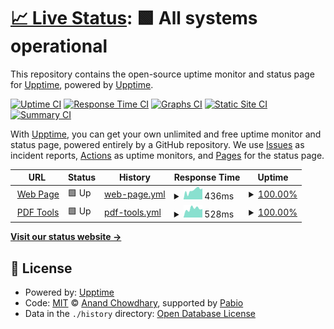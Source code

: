 # [📈 Live Status](https://status.efectitech.com): <!--live status--> **🟩 All systems operational**

This repository contains the open-source uptime monitor and status page for [Upptime](https://upptime.js.org), powered by [Upptime](https://github.com/upptime/upptime).

[![Uptime CI](https://github.com/devhectorga/health/workflows/Uptime%20CI/badge.svg)](https://github.com/devhectorga/health/actions?query=workflow%3A%22Uptime+CI%22)
[![Response Time CI](https://github.com/devhectorga/health/workflows/Response%20Time%20CI/badge.svg)](https://github.com/devhectorga/health/actions?query=workflow%3A%22Response+Time+CI%22)
[![Graphs CI](https://github.com/devhectorga/health/workflows/Graphs%20CI/badge.svg)](https://github.com/devhectorga/health/actions?query=workflow%3A%22Graphs+CI%22)
[![Static Site CI](https://github.com/devhectorga/health/workflows/Static%20Site%20CI/badge.svg)](https://github.com/devhectorga/health/actions?query=workflow%3A%22Static+Site+CI%22)
[![Summary CI](https://github.com/devhectorga/health/workflows/Summary%20CI/badge.svg)](https://github.com/devhectorga/health/actions?query=workflow%3A%22Summary+CI%22)

With [Upptime](https://upptime.js.org), you can get your own unlimited and free uptime monitor and status page, powered entirely by a GitHub repository. We use [Issues](https://github.com/upptime/upptime/issues) as incident reports, [Actions](https://github.com/devhectorga/health/actions) as uptime monitors, and [Pages](https://status.efectitech.com) for the status page.

<!--start: status pages-->
<!-- This summary is generated by Upptime (https://github.com/upptime/upptime) -->
<!-- Do not edit this manually, your changes will be overwritten -->
<!-- prettier-ignore -->
| URL | Status | History | Response Time | Uptime |
| --- | ------ | ------- | ------------- | ------ |
| <img alt="" src="https://icons.duckduckgo.com/ip3/efectitech.com.ico" height="13"> [Web Page](https://efectitech.com/en) | 🟩 Up | [web-page.yml](https://github.com/devHectorGa/health/commits/HEAD/history/web-page.yml) | <details><summary><img alt="Response time graph" src="./graphs/web-page/response-time-week.png" height="20"> 436ms</summary><br><a href="https://status.efectitech.com/history/web-page"><img alt="Response time 510" src="https://img.shields.io/endpoint?url=https%3A%2F%2Fraw.githubusercontent.com%2FdevHectorGa%2Fhealth%2FHEAD%2Fapi%2Fweb-page%2Fresponse-time.json"></a><br><a href="https://status.efectitech.com/history/web-page"><img alt="24-hour response time 429" src="https://img.shields.io/endpoint?url=https%3A%2F%2Fraw.githubusercontent.com%2FdevHectorGa%2Fhealth%2FHEAD%2Fapi%2Fweb-page%2Fresponse-time-day.json"></a><br><a href="https://status.efectitech.com/history/web-page"><img alt="7-day response time 436" src="https://img.shields.io/endpoint?url=https%3A%2F%2Fraw.githubusercontent.com%2FdevHectorGa%2Fhealth%2FHEAD%2Fapi%2Fweb-page%2Fresponse-time-week.json"></a><br><a href="https://status.efectitech.com/history/web-page"><img alt="30-day response time 542" src="https://img.shields.io/endpoint?url=https%3A%2F%2Fraw.githubusercontent.com%2FdevHectorGa%2Fhealth%2FHEAD%2Fapi%2Fweb-page%2Fresponse-time-month.json"></a><br><a href="https://status.efectitech.com/history/web-page"><img alt="1-year response time 510" src="https://img.shields.io/endpoint?url=https%3A%2F%2Fraw.githubusercontent.com%2FdevHectorGa%2Fhealth%2FHEAD%2Fapi%2Fweb-page%2Fresponse-time-year.json"></a></details> | <details><summary><a href="https://status.efectitech.com/history/web-page">100.00%</a></summary><a href="https://status.efectitech.com/history/web-page"><img alt="All-time uptime 99.97%" src="https://img.shields.io/endpoint?url=https%3A%2F%2Fraw.githubusercontent.com%2FdevHectorGa%2Fhealth%2FHEAD%2Fapi%2Fweb-page%2Fuptime.json"></a><br><a href="https://status.efectitech.com/history/web-page"><img alt="24-hour uptime 100.00%" src="https://img.shields.io/endpoint?url=https%3A%2F%2Fraw.githubusercontent.com%2FdevHectorGa%2Fhealth%2FHEAD%2Fapi%2Fweb-page%2Fuptime-day.json"></a><br><a href="https://status.efectitech.com/history/web-page"><img alt="7-day uptime 100.00%" src="https://img.shields.io/endpoint?url=https%3A%2F%2Fraw.githubusercontent.com%2FdevHectorGa%2Fhealth%2FHEAD%2Fapi%2Fweb-page%2Fuptime-week.json"></a><br><a href="https://status.efectitech.com/history/web-page"><img alt="30-day uptime 99.91%" src="https://img.shields.io/endpoint?url=https%3A%2F%2Fraw.githubusercontent.com%2FdevHectorGa%2Fhealth%2FHEAD%2Fapi%2Fweb-page%2Fuptime-month.json"></a><br><a href="https://status.efectitech.com/history/web-page"><img alt="1-year uptime 99.97%" src="https://img.shields.io/endpoint?url=https%3A%2F%2Fraw.githubusercontent.com%2FdevHectorGa%2Fhealth%2FHEAD%2Fapi%2Fweb-page%2Fuptime-year.json"></a></details>
| <img alt="" src="https://icons.duckduckgo.com/ip3/pdf.efectitech.com.ico" height="13"> [PDF Tools](https://pdf.efectitech.com) | 🟩 Up | [pdf-tools.yml](https://github.com/devHectorGa/health/commits/HEAD/history/pdf-tools.yml) | <details><summary><img alt="Response time graph" src="./graphs/pdf-tools/response-time-week.png" height="20"> 528ms</summary><br><a href="https://status.efectitech.com/history/pdf-tools"><img alt="Response time 560" src="https://img.shields.io/endpoint?url=https%3A%2F%2Fraw.githubusercontent.com%2FdevHectorGa%2Fhealth%2FHEAD%2Fapi%2Fpdf-tools%2Fresponse-time.json"></a><br><a href="https://status.efectitech.com/history/pdf-tools"><img alt="24-hour response time 309" src="https://img.shields.io/endpoint?url=https%3A%2F%2Fraw.githubusercontent.com%2FdevHectorGa%2Fhealth%2FHEAD%2Fapi%2Fpdf-tools%2Fresponse-time-day.json"></a><br><a href="https://status.efectitech.com/history/pdf-tools"><img alt="7-day response time 528" src="https://img.shields.io/endpoint?url=https%3A%2F%2Fraw.githubusercontent.com%2FdevHectorGa%2Fhealth%2FHEAD%2Fapi%2Fpdf-tools%2Fresponse-time-week.json"></a><br><a href="https://status.efectitech.com/history/pdf-tools"><img alt="30-day response time 555" src="https://img.shields.io/endpoint?url=https%3A%2F%2Fraw.githubusercontent.com%2FdevHectorGa%2Fhealth%2FHEAD%2Fapi%2Fpdf-tools%2Fresponse-time-month.json"></a><br><a href="https://status.efectitech.com/history/pdf-tools"><img alt="1-year response time 560" src="https://img.shields.io/endpoint?url=https%3A%2F%2Fraw.githubusercontent.com%2FdevHectorGa%2Fhealth%2FHEAD%2Fapi%2Fpdf-tools%2Fresponse-time-year.json"></a></details> | <details><summary><a href="https://status.efectitech.com/history/pdf-tools">100.00%</a></summary><a href="https://status.efectitech.com/history/pdf-tools"><img alt="All-time uptime 98.12%" src="https://img.shields.io/endpoint?url=https%3A%2F%2Fraw.githubusercontent.com%2FdevHectorGa%2Fhealth%2FHEAD%2Fapi%2Fpdf-tools%2Fuptime.json"></a><br><a href="https://status.efectitech.com/history/pdf-tools"><img alt="24-hour uptime 100.00%" src="https://img.shields.io/endpoint?url=https%3A%2F%2Fraw.githubusercontent.com%2FdevHectorGa%2Fhealth%2FHEAD%2Fapi%2Fpdf-tools%2Fuptime-day.json"></a><br><a href="https://status.efectitech.com/history/pdf-tools"><img alt="7-day uptime 100.00%" src="https://img.shields.io/endpoint?url=https%3A%2F%2Fraw.githubusercontent.com%2FdevHectorGa%2Fhealth%2FHEAD%2Fapi%2Fpdf-tools%2Fuptime-week.json"></a><br><a href="https://status.efectitech.com/history/pdf-tools"><img alt="30-day uptime 99.65%" src="https://img.shields.io/endpoint?url=https%3A%2F%2Fraw.githubusercontent.com%2FdevHectorGa%2Fhealth%2FHEAD%2Fapi%2Fpdf-tools%2Fuptime-month.json"></a><br><a href="https://status.efectitech.com/history/pdf-tools"><img alt="1-year uptime 98.12%" src="https://img.shields.io/endpoint?url=https%3A%2F%2Fraw.githubusercontent.com%2FdevHectorGa%2Fhealth%2FHEAD%2Fapi%2Fpdf-tools%2Fuptime-year.json"></a></details>

<!--end: status pages-->

[**Visit our status website →**](https://status.efectitech.com)

## 📄 License

- Powered by: [Upptime](https://github.com/upptime/upptime)
- Code: [MIT](./LICENSE) © [Anand Chowdhary](https://anandchowdhary.com), supported by [Pabio](https://pabio.com)
- Data in the `./history` directory: [Open Database License](https://opendatacommons.org/licenses/odbl/1-0/)

